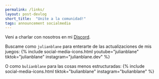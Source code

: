 ```yaml
---
permalink: /links/
layout: post-devlog
short_title:  "Unite a la comunidad!"
tags: announcement socialmedia
---
```

Veni a charlar con nosotros en mi [Discord](https://discord.gg/qweCwhkDSU).

Buscame como ```julianblane``` para enterarte de las actualizaciones de mis juegos:
{% include social-media-icons.html youtube="julianblane" tiktok="julianblane" instagram="julianblane.dev" %}

O como ```bulianblane``` para las cosas menos estructuradas:
{% include social-media-icons.html tiktok="bulianblane" instagram="bulianblane" %}
